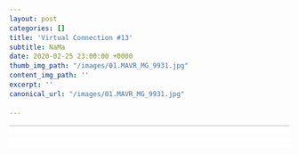 ```yaml
---
layout: post
categories: []
title: 'Virtual Connection #13'
subtitle: NaMa
date: 2020-02-25 23:00:00 +0000
thumb_img_path: "/images/01.MAVR_MG_9931.jpg"
content_img_path: ''
excerpt: ''
canonical_url: "/images/01.MAVR_MG_9931.jpg"

---
```

![](/images/bwok-2.jpg)